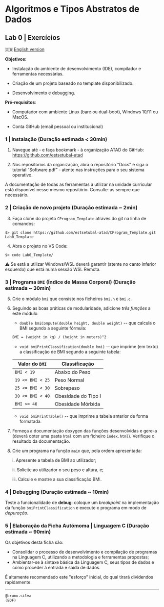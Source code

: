 # Algoritmos e Tipos Abstratos de Dados

## Lab 0 | Exercícios

:gb: [English version](README_en.md)

**Objetivos**:

- Instalação do ambiente de desenvolvimento (IDE), compilador e ferramentas necessárias.

- Criação de um projeto baseado no template disponibilizado.

- Desenvolvimento e debugging.

**Pré-requisitos**:

- Computador com ambiente Linux (bare ou dual-boot), Windows 10/11 ou MacOS.

- Conta GitHub (email pessoal ou institucional)

### 1 | Instalação (Duração estimada < 30min)

1. Navegue até - e faça bookmark - à organização ATAD do GitHub: <https://github.com/estsetubal-atad>


2. Nos repositórios da organização, abra o repositório “Docs” e siga o tutorial “Software.pdf” - atente nas instruções para o seu sistema operativo.

A documentação de todas as ferramentas a utilizar na unidade curricular está disponível nesse mesmo repositório. Consulte-as sempre que necessário.

### 2 | Criação de novo projeto (Duração estimada ~ 2min)

3. Faça clone do projeto  `CProgram_Template` através do git na linha de comandos:

```console
$> git clone https://github.com/estsetubal-atad/CProgram_Template.git Lab0_Template
```

4. Abra o projeto no VS Code:

```console
$> code Lab0_Template/
```

:warning: Se está a utilizar Windows/WSL deverá garantir (atente no canto inferior esquerdo) que está numa sessão WSL Remota.


### 3 | Programa `BMI` (Índice de Massa Corporal) (Duração estimada ~ 30min)

5. Crie o módulo `bmi` que consiste nos ficheiros `bmi.h` e `bmi.c`.

6. Seguindo as boas práticas de modularidade, adicione *três funções* a este módulo:

    - `double bmiCompute(double height, double weight)` -- que calcula o BMI segundo a seguinte fórmula:

    ```markdown
    BMI = (weight in kg) / (height in meters)^2
    ```

    - `void bmiPrintClassification(double bmi)` -- que imprime (em texto) a classificação de BMI segundo a seguinte tabela:

    Valor do `BMI` | Classificação
    --- | ---
    `BMI < 19` | Abaixo do Peso
    `19 <= BMI < 25` | Peso Normal
    `25 <= BMI < 30` | Sobrepeso
    `30 <= BMI < 40` | Obesidade do Tipo I
    `BMI >= 40` | Obesidade Mórbida


    - `void bmiPrintTable()` -- que imprime a tabela anterior de forma formatada.

7. Forneça a documentação doxygen das funções desenvolvidas e gere-a (deverá obter uma pasta `html` com um ficheiro `index.html`). Verifique o resultado da documentação.

8. Crie um programa na função `main` que, pela ordem apresentada:

    i. Apresente a tabela de BMI ao utilizador;  

    ii. Solicite ao utilizador o seu peso e altura, e;  

    iii. Calcule e mostre a sua classificação BMI.  

### 4 | Debugging (Duração estimada ~ 10min)

Teste a funcionalidade de **debug**: coloque um *breakpoint* na implementação da função `bmiPrintClassification` e execute o programa em modo de *depuração*.


### 5 | Elaboração da Ficha Autómoma | Linguagem C (Duração estimada ~ 90min)

Os objetivos desta ficha são:

- Consolidar o processo de desenvolvimento e compilação de programas na Linguagem C, utilizando a metodologia e ferramentas propostas;
- Ambientar-se à sintaxe básica da Linguagem C, seus tipos de dados e como proceder à entrada e saída de dados.

É altamente recomendado este "esforço" inicial, do qual tirará dividendos rapidamente.

---

```markdown
@bruno.silva
(EOF)
```   
